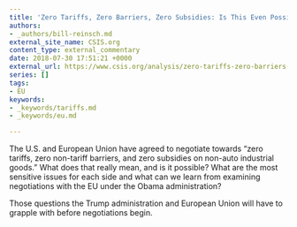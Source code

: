 ```yaml
---
title: 'Zero Tariffs, Zero Barriers, Zero Subsidies: Is This Even Possible?'
authors:
- _authors/bill-reinsch.md
external_site_name: CSIS.org
content_type: external_commentary
date: 2018-07-30 17:51:21 +0000
external_url: https://www.csis.org/analysis/zero-tariffs-zero-barriers-zero-subsidies-even-possible
series: []
tags:
- EU
keywords:
- _keywords/tariffs.md
- _keywords/eu.md

---
```

The U.S. and European Union have agreed to negotiate towards “zero tariffs, zero non-tariff barriers, and zero subsidies on non-auto industrial goods.” What does that really mean, and is it possible? What are the most sensitive issues for each side and what can we learn from examining negotiations with the EU under the Obama administration?

Those questions the Trump administration and European Union will have to grapple with before negotiations begin.